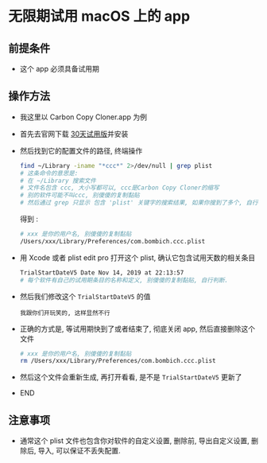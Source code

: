 # 无限期试用 macOS 上的 app

## 前提条件

- 这个 app 必须具备试用期

## 操作方法

- 我这里以 Carbon Copy Cloner.app 为例
- 首先去官网下载 [30天试用版](https://bombich.com)并安装
- 然后找到它的配置文件的路径, 终端操作
    ```bash
    find ~/Library -iname "*ccc*" 2>/dev/null | grep plist
    # 这条命令的意思是:
    # 在 ~/Library 搜索文件
    # 文件名包含 ccc, 大小写都可以, ccc是Carbon Copy Cloner的缩写
    # 别的软件可能不叫ccc, 别傻傻的复制黏贴
    # 然后通过 grep 只显示 包含 'plist' 关键字的搜索结果, 如果你搜到了多个, 自行判断哪个才是正确目标.
    ```
    得到 : 

    ```bash
    # xxx 是你的用户名, 别傻傻的复制黏贴
    /Users/xxx/Library/Preferences/com.bombich.ccc.plist
    ```
- 用 Xcode 或者 plist edit pro 打开这个 plist, 确认它包含试用天数的相关条目

    ```bash
    TrialStartDateV5 Date Nov 14, 2019 at 22:13:57
    # 每个软件有自己的试用期条目的名称和定义, 别傻傻的复制黏贴, 自行判断.
    ```
- 然后我们修改这个 `TrialStartDateV5` 的值

    ````
    我跟你们开玩笑的, 这样显然不行
    ````
- 正确的方式是, 等试用期快到了或者结束了, 彻底关闭 app, 然后直接删除这个文件

    ```bash
    # xxx 是你的用户名, 别傻傻的复制黏贴
    rm /Users/xxx/Library/Preferences/com.bombich.ccc.plist

    ```
- 然后这个文件会重新生成, 再打开看看, 是不是 `TrialStartDateV5` 更新了

- END

## 注意事项

- 通常这个 plist 文件也包含你对软件的自定义设置, 删除前, 导出自定义设置, 删除后, 导入, 可以保证不丢失配置. 
